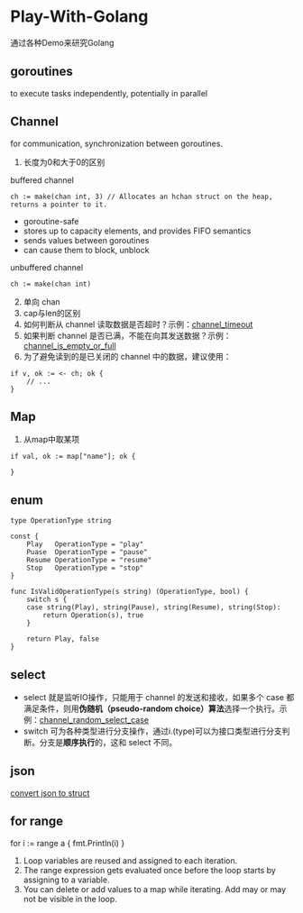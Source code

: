 # Play-With-Golang
通过各种Demo来研究Golang

## goroutines

to execute tasks independently, potentially in parallel

## Channel

for communication, synchronization between goroutines.

1. 长度为0和大于0的区别

buffered channel
```
ch := make(chan int, 3) // Allocates an hchan struct on the heap, returns a pointer to it.
```
- goroutine-safe
- stores up to capacity elements, and provides FIFO semantics
- sends values between goroutines
- can cause them to block, unblock

unbuffered channel
```
ch := make(chan int)
```

2. 单向 chan
3. cap与len的区别
4. 如何判断从 channel 读取数据是否超时？示例：[channel_timeout](./channel_timeout.go)
5. 如果判断 channel 是否已满，不能在向其发送数据？示例：[channel_is_empty_or_full](./channel_is_empty_or_full.go)
6. 为了避免读到的是已关闭的 channel 中的数据，建议使用：
```
if v, ok := <- ch; ok {
    // ...
}
```
## Map
1. 从map中取某项
```
if val, ok := map["name"]; ok {

}
```
## enum
```
type OperationType string

const {
    Play   OperationType = "play"
    Puase  OperationType = "pause"
    Resume OperationType = "resume"
    Stop   OperationType = "stop"
}

func IsValidOperationType(s string) (OperationType, bool) {
    switch s {
    case string(Play), string(Pause), string(Resume), string(Stop):
        return Operation(s), true
    }
      
    return Play, false
}

```

## select 
- select 就是监听IO操作，只能用于 channel 的发送和接收，如果多个 case 都满足条件，则用**伪随机（pseudo-random choice）算法**选择一个执行。示例：[channel_random_select_case](channel_random_select_case.go)
- switch 可为各种类型进行分支操作，通过i.(type)可以为接口类型进行分支判断。分支是**顺序执行**的，这和 select 不同。

## json
[convert json to struct](json_to_struct.go)

## for range

for i := range a {
    fmt.Println(i)
}

1. Loop variables are reused and assigned to each iteration.
2. The range expression gets evaluated once before the loop starts by assigning to a variable.
3. You can delete or add values to a map while iterating. Add may or may not be visible in the loop.

